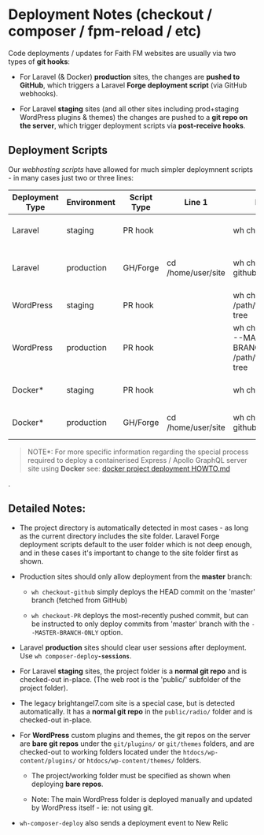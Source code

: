 # Deployment Notes (checkout / composer / fpm-reload / etc)

Code deployments / updates for Faith FM websites are usually via two types of **git hooks**:

* For Laravel (& Docker) **production** sites, the changes are **pushed to GitHub**, which triggers a Laravel **Forge deployment script** (via GitHub webhooks).

* For Laravel **staging** sites (and all other sites including prod+staging WordPress plugins & themes) the changes are pushed to a **git repo on the server**, which trigger deployment scripts via **post-receive hooks**.

## Deployment Scripts

Our *webhosting scripts* have allowed for much simpler deploymnent scripts - in many cases just two or three lines:

| Deployment Type | Environment | Script Type | Line 1 | Line 2 | Line 3 |
|---|---|---|---|---|---|
| Laravel | staging | PR hook |  |  wh checkout-PR | wh composer-deploy |
| Laravel | production | GH/Forge | cd /home/user/site |  wh checkout-github | wh composer-deploy-sessions |
| WordPress | staging | PR hook |  | wh checkout-PR /path/to/working-tree | wh fpm-reload |
| WordPress | production | PR hook |  | wh checkout-PR --MASTER-BRANCH-ONLY /path/to/working-tree | wh fpm-reload |
| Docker* | staging | PR hook |  |  wh checkout-PR | wh docker-deploy |
| Docker* | production | GH/Forge | cd /home/user/site |  wh checkout-github | wh docker-deploy |


> NOTE*: For more specific information regarding the special process required to deploy a containerised Express / Apollo GraphQL server site using **Docker** see: [docker project deployment HOWTO.md](<docker/docker project deployment HOWTO.md>)

.

## Detailed Notes:

* The project directory is automatically detected in most cases - as long as the current directory includes the site folder.  Laravel Forge deployment scripts default to the user folder which is not deep enough, and in these cases it's important to change to the site folder first as shown.

* Production sites should only allow deployment from the **master** branch:
  
  * `wh checkout-github` simply deploys the HEAD commit on the 'master' branch (fetched from GitHub)
  
  * `wh checkout-PR` deploys the most-recently pushed commit, but can be instructed to only deploy commits from 'master' branch with the `--MASTER-BRANCH-ONLY` option.

* Laravel **production** sites should clear user sessions after deployment.  Use `wh composer-deploy`**`-sessions`**.

* For Laravel **staging** sites, the project folder is a **normal git repo** and is checked-out in-place.  (The web root is the 'public/' subfolder of the project folder).

* The legacy brightangel7.com site is a special case, but is detected automatically.  It has a **normal git repo** in the `public/radio/` folder and is checked-out in-place.

* For **WordPress** custom plugins and themes, the git repos on the server are **bare git repos** under the `git/plugins/` or `git/themes` folders, and are checked-out to working folders located under the `htdocs/wp-content/plugins/` or `htdocs/wp-content/themes/` folders.

  * The project/working folder must be specified as shown when deploying **bare repos**.
  
  * Note: The main WordPress folder is deployed manually and updated by WordPress itself - ie: not using git.

* `wh-composer-deploy` also sends a deployment event to New Relic
